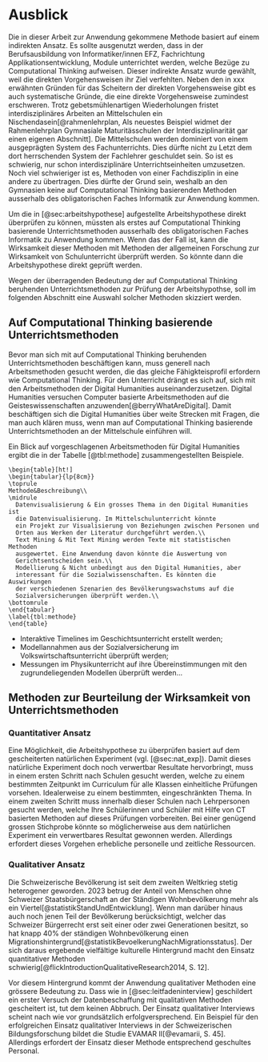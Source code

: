 # Ausblick 

Die in dieser Arbeit zur Anwendung gekommene Methode basiert auf einem
indirekten Ansatz. Es sollte ausgenutzt werden, dass in der
Berufsausbildung von Informatiker/innen EFZ, Fachrichtung
Applikationsentwicklung, Module unterrichtet werden, welche Bezüge zu
Computational Thinking
aufweisen. Dieser indirekte Ansatz wurde gewählt, weil die direkten
Vorgehensweisen ihr Ziel verfehlten. Neben den in xxx erwähnten Gründen
für das Scheitern der direkten Vorgehensweise gibt es auch systematische
Gründe, die eine direkte Vorgehensweise zumindest erschweren. Trotz
gebetsmühlenartigen Wiederholungen fristet interdisziplinäres Arbeiten
an Mittelschulen ein Nischendasein[@rahmenlehrplan, Als neuestes
Beispiel widmet der Rahmenlehrplan
Gymnasiale Maturitässchulen der Interdisziplinarität gar einen eigenen
Abschnitt]. Die Mittelschulen werden dominiert von einem ausgeprägten
System des Fachunterrichts. Dies dürfte nicht zu Letzt dem dort
herrschenden System der Fachlehrer geschuldet sein.
So ist es schwierig, nur schon interdisziplinäre Unterrichtseinheiten
umzusetzen. Noch viel schwieriger ist es, Methoden von einer
Fachdisziplin in eine andere zu übertragen. Dies dürfte der Grund sein,
weshalb an den Gymnasien keine auf Computational Thinking basierenden Methoden ausserhalb des
obligatorischen Faches Informatik zur Anwendung kommen.

Um die in [@sec:arbeitshypothese] aufgestellte Arbeitshypothese direkt überprüfen zu können,
müssten als erstes auf Computational Thinking basierende
Unterrichtsmethoden ausserhalb des
obligatorischen Faches Informatik zu Anwendung kommen. Wenn das der Fall
ist, kann die Wirksamkeit dieser Methoden mit Methoden der allgemeinen
Forschung zur Wirksamkeit von Schulunterricht überprüft werden. So
könnte dann die Arbeitshypothese direkt geprüft werden.

Wegen der überragenden Bedeutung der auf Computational Thinking
beruhenden Unterrichtsmethoden zur Prüfung der Arbeitshypothse, soll im
folgenden Abschnitt eine Auswahl solcher Methoden skizziert werden.

## Auf Computational Thinking basierende Unterrichtsmethoden

Bevor man sich mit auf Computational Thinking beruhenden
Unterrichtsmethoden beschäftigen kann, muss generell nach
Arbeitsmethoden gesucht werden, die das gleiche Fähigkteisprofil
erfordern wie Computational Thinking. Für den Unterricht drängt es sich
auf, sich mit den Arbeitsmethoden der Digital Humanities
auseinanderzusetzen. Digital Humanities versuchen Computer basierte
Arbeitsmethoden auf die Geisteswissenschaften
anzuwenden[@berryWhatAreDigital]. Damit beschäftigen sich die Digital
Humanities über weite Strecken mit Fragen, die man auch klären muss,
wenn man auf Computational Thinking basierende Unterrichtsmethoden an
der Mittelschule einführen will.

Ein Blick auf vorgeschlagenen Arbeitsmethoden für Digital Humanities
ergibt die in der Tabelle [@tbl:methode] zusammengestellten Beispiele.

```{=latex}
\begin{table}[ht!]
\begin{tabular}{lp{8cm}}
\toprule
Methode&Beschreibung\\
\midrule
  Datenvisualisierung & Ein grosses Thema in den Digital Humanities ist
  die Datenvisualisierung. Im Mittelschulunterricht könnte
  ein Projekt zur Visualisierung von Beziehungen zwischen Personen und
  Orten aus Werken der Literatur durchgeführt werden.\\
  Text Mining & Mit Text Mining werden Texte mit statistischen Methoden
  ausgewertet. Eine Anwendung davon könnte die Auswertung von
  Gerichtsentscheiden sein.\\
  Modellierung & Nicht unbedingt aus den Digital Humanities, aber
  interessant für die Sozialwissenschaften. Es könnten die Auswirkungen
  der verschiedenen Szenarien des Bevölkerungswachstums auf die
  Sozialversicherungen überprüft werden.\\
\bottomrule
\end{tabular}
\label{tbl:methode}
\end{table}
```


* Interaktive Timelines im Geschichtsunterricht erstellt werden;
* Modellannahmen aus der Sozialversicherung im
  Volkswirtschaftsunterricht überprüft werden;
* Messungen im Physikunterricht auf ihre Übereinstimmungen mit den
  zugrundeliegenden Modellen überprüft werden...

## Methoden zur Beurteilung der Wirksamkeit von Unterrichtsmethoden

### Quantitativer Ansatz

Eine Möglichkeit, die Arbeitshypothese zu überprüfen basiert auf dem
gescheiterten natürlichen Experiment (vgl. [@sec:nat_exp]). Damit dieses
natürliche Experiment
doch noch verwertbar Resultate hervorbringt, muss in einem ersten
Schritt nach Schulen gesucht werden, welche zu einem bestimmten
Zeitpunkt im Curriculum für alle Klassen einheitliche Prüfungen
vorsehen. Idealerweise zu einem bestimmten, eingeschränkten Thema. In
einem zweiten Schritt muss innerhalb dieser Schulen nach Lehrpersonen
gesucht werden, welche Ihre Schülerinnen und Schüler mit Hilfe von CT
basierten Methoden auf dieses Prüfungen vorbereiten. Bei einer genügend
grossen Stichprobe könnte so möglicherweise aus dem natürlichen
Experiment ein verwertbares Resultat gewonnen werden. Allerdings
erfordert dieses Vorgehen erhebliche personelle und zeitliche
Ressourcen.

### Qualitativer Ansatz

Die Schweizerische Bevölkerung ist seit dem zweiten Weltkrieg stetig
heterogener geworden. 2023 betrug der Anteil von Menschen ohne Schweizer
Staatsbürgerschaft an der Ständigen Wohnbevölkerung mehr als ein
Viertel[@statistikStandUndEntwicklung]. Wenn man darüber hinaus auch
noch jenen Teil der Bevölkerung berücksichtigt, welcher das Schweizer
Bürgerrecht erst seit einer oder zwei Generationen besitzt, so hat knapp
40% der ständigen Wohnbevölkerung einen
Migrationshintergrund[@statistikBevoelkerungNachMigrationsstatus].
Der sich daraus ergebende vielfältige kulturelle Hintergrund macht den
Einsatz quantitativer Methoden
schwierig[@flickIntroductionQualitativeResearch2014, S. 12].

Vor diesem Hintergrund kommt der Anwendung qualitativer Methoden eine
grössere Bedeutung zu. Dass wie in [@sec:leitfadeninterview]
geschildert ein erster Versuch
der Datenbeschaffung mit qualitativen Methoden gescheitert ist, tut dem
keinen Abbruch. Der Einsatz qualitativer Interviews scheint nach wie vor
grundsätzlich erfolgversprechend. Ein Beispiel für den erfolgreichen
Einsatz qualitativer Interviews in der Schweizerischen Bildungsforschung
bildet die Studie EVAMAR II[@evamarii, S. 45]. Allerdings erfordert der
Einsatz dieser Methode entsprechend geschultes Personal.

